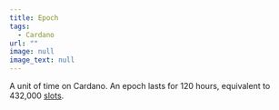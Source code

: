 ```yaml
---
title: Epoch
tags:
  - Cardano
url: ""
image: null
image_text: null
---
```


A unit of time on Cardano. An epoch lasts for 120 hours, equivalent to 432,000 [slots](https://www.essentialcardano.io/glossary/slot).

